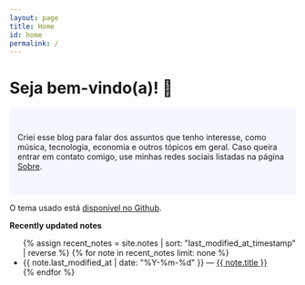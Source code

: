 ```yaml
---
layout: page
title: Home
id: home
permalink: /
---
```


# Seja bem-vindo(a)! 🌱

<p style="padding: 3em 1em; background: #f5f7ff; border-radius: 4px;">
  Criei esse blog para falar dos assuntos que tenho interesse, como música, tecnologia, economia e outros tópicos em geral. Caso queira entrar em contato comigo, use minhas redes sociais listadas na página <a class="internal-link" href="{{ site.baseurl }}/about">Sobre</a>.
</p>

O tema usado está [disponível no Github](https://github.com/maximevaillancourt/digital-garden-jekyll-template).


<strong>Recently updated notes</strong>

<ul>
  {% assign recent_notes = site.notes | sort: "last_modified_at_timestamp" | reverse %}
  {% for note in recent_notes limit: none %}
    <li>
      {{ note.last_modified_at | date: "%Y-%m-%d" }} — <a class="internal-link" href="{{ site.baseurl }}{{ note.url }}">{{ note.title }}</a>
    </li>
  {% endfor %}
</ul>

<style>
  .wrapper {
    max-width: 46em;
  }
</style>
